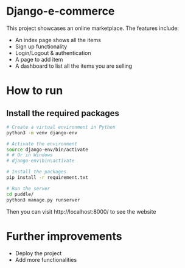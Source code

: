 # Django-e-commerce
This project showcases an online marketplace. The features include:
- An index page shows all the items
- Sign up functionality 
- Login/Logout & authentication
- A page to add item
- A dashboard to list all the items you are selling

# How to run
## Install the required packages
```bash
# Create a virtual environment in Python
python3 -m venv django-env

# Activate the environment
source django-env/bin/activate
# # Or in Windows
# django-env\bin\activate

# Install the packages
pip install -r requirement.txt

# Run the server
cd puddle/
python3 manage.py runserver
```

Then you can visit http://localhost:8000/ to see the website

# Further improvements
- Deploy the project
- Add more functionalities
